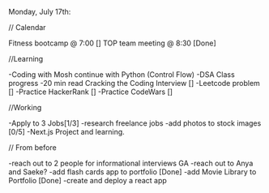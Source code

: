 Monday, July 17th:

// Calendar

Fitness bootcamp @ 7:00 []
TOP team meeting @ 8:30 [Done]

//Learning

-Coding with Mosh continue with Python (Control Flow)
-DSA Class progress
-20 min read Cracking the Coding Interview []
-Leetcode problem []
-Practice HackerRank []
-Practice CodeWars []

//Working

-Apply to 3 Jobs[1/3]
-research freelance jobs
-add photos to stock images [0/5]
-Next.js Project and learning.

// From before

-reach out to 2 people for informational interviews GA
-reach out to Anya and Saeke?
-add flash cards app to portfolio [Done]
-add Movie Library to Portfolio [Done]
-create and deploy a react app
